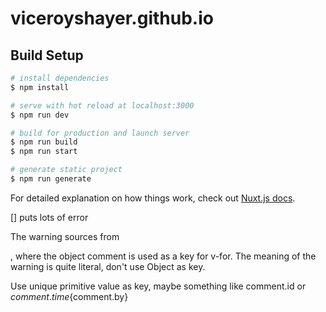 # viceroyshayer.github.io

## Build Setup

```bash
# install dependencies
$ npm install

# serve with hot reload at localhost:3000
$ npm run dev

# build for production and launch server
$ npm run build
$ npm run start

# generate static project
$ npm run generate
```

For detailed explanation on how things work, check out [Nuxt.js docs](https://nuxtjs.org).

[] puts lots of error

The warning sources from <div v-for="comment in comments" :key="comment">, where the object comment is used as a key for v-for. The meaning of the warning is quite literal, don't use Object as key.

Use unique primitive value as key, maybe something like comment.id or ${comment.time}${comment.by}
